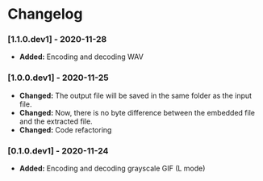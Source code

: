# Changelog

### [1.1.0.dev1] - 2020-11-28

-  **Added:** Encoding and decoding WAV

### [1.0.0.dev1] - 2020-11-25

- **Changed:** The output file will be saved in the same folder as the input file.
- **Changed:** Now, there is no byte difference between the embedded file and the extracted file.
- **Changed:** Code refactoring

### [0.1.0.dev1] - 2020-11-24

- **Added:** Encoding and decoding grayscale GIF (L mode)
